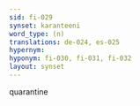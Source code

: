 ```yaml
---
sid: fi-029
synset: karanteeni
word_type: (n)
translations: de-024, es-025
hypernym: 
hyponym: fi-030, fi-031, fi-032
layout: synset
---
```

quarantine